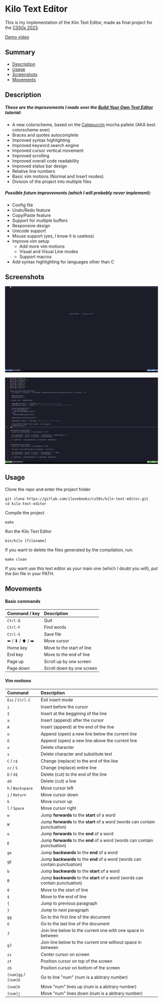 # Kilo Text Editor

This is my implementation of the Kilo Text Editor, made as final project for the [CS50x 2023](https://cs50.harvard.edu/x/2023/).

[Demo video](https://youtu.be/MCP4tsJ0brA)

## Summary
* [Description](#description)
* [Usage](#usage)
* [Screenshots](#screenshots)
* [Movements](#movements)

## Description

##### These are the improvements I made over the [Build Your Own Text Editor](https://viewsourcecode.org/snaptoken/kilo/) tutorial:
* A new colorscheme, based on the [Catppuccin](https://github.com/catppuccin) mocha pallete (AKA best colorscheme ever)
* Braces and quotes autocomplete
* Improved syntax highlighting
* Improved keyword search engine
* Improved cursor vertical movement
* Improved scrolling
* Improved overall code readability
* Improved status bar design
* Relative line numbers
* Basic vim motions (Normal and Insert modes)
* Division of the project into multiple files

##### Possible future improvements (which I will probably never implement):
* Config file
* Undo/Redo feature
* Copy/Paste feature
* Support for multiple buffers
* Responsive design
* Unicode support
* Mouse support (yes, I know it is useless)
* Improve vim setup
    * Add more vim motions
    * Visual and Visual Line modes
    * Support macros
* Add syntax highlighting for languages other than C

## Screenshots
![kilo splash screen](./assets/kilo-splash-screen.png)

![kilo with a code open](./assets/kilo.png)

## Usage
Clone the repo and enter the project folder
```console
git clone https://gitlab.com/ilovebooks/cs50x/kilo-text-editor.git
cd kilo-text-editor
```

Compile the project
```console
make
```

Run the Kilo Text Editor
```console
bin/kilo [filename]
```

If you want to delete the files generated by the compilation, run:
```console
make clean
```

If you want use this text editor as your main one (which I doubt you will),
put the bin file in your PATH.

## Movements

#### Basic commands

| Command / key         | Description                   |
|:----------------------|:------------------------------|
| `Ctrl-Q`              | Quit                          |
| `Ctrl-F`              | Find words                    |
| `Ctrl-S`              | Save file                     |
| ⬅ / ⬇ / ⬆ / ⮕         | Move cursor                   |
| Home key              | Move to the start of line     |
| End key               | Move to the end of line       |
| Page up               | Scroll up by one screen       |
| Page down             | Scroll down by one screen     |

#### Vim motions
| Command               | Description                                                          
|:----------------------|:------------------------------|
| `Esc` / `Ctrl-C`      | Exit insert mode
| `i`                   | Insert before the cursor
| `I`                   | Insert at the beggining of the line
| `a`                   | Insert (append) after the cursor
| `A`                   | Insert (append) at the end of the line
| `o`                   | Append (open) a new line below the current line
| `O`                   | Append (open) a new line above the current line
| `x`                   | Delete character
| `s`                   | Delete character and substitute text
| `C` / `c$`            | Change (replace) to the end of the line
| `cc` / `S`            | Change (replace) entire line
| `D` / `d$`            | Delete (cut) to the end of the line
| `dd`                  | Delete (cut) a line
| `h` / `Backspace`     | Move cursor left
| `j` / `Return`        | Move cursor down
| `k`                   | Move cursor up
| `l` / `Space`         | Move cursor right
| `w`                   | Jump **forwards** to the **start** of a word
| `W`                   | Jump **forwards** to the **start** of a word (words can contain punctuation)
| `e`                   | Jump **forwards** to the **end** of a word
| `E`                   | Jump **forwards** to the **end** of a word (words can contain punctuation)
| `ge`                  | Jump **backwards** to the **end** of a word
| `gE`                  | Jump **backwards** to the **end** of a word (words can contain punctuation)
| `b`                   | Jump **backwards** to the **start** of a word
| `B`                   | Jump **backwards** to the **start** of a word (words can contain punctuation)
| `0`                   | Move to the start of line
| `$`                   | Move to the end of line
| `{`                   | Jump to previous paragraph
| `}`                   | Jump to next paragraph
| `gg`                  | Go to the first line of the document
| `G`                   | Go to the last line of the document
| `J`                   | Join line below to the current one with one space in between  
| `gJ`                  | Join line below to the current one without space in between  
| `zz`                  | Center cursor on screen
| `zt`                  | Position cursor on top of the screen
| `zb`                  | Position cursor on bottom of the screen
| `[num]gg` / `[num]G`  | Go to line "num" (num is a abitrary number)
| `[num]k`              | Move "num" lines up (num is a abitrary number)
| `[num]j`              | Move "num" lines down (num is a abitrary number)

